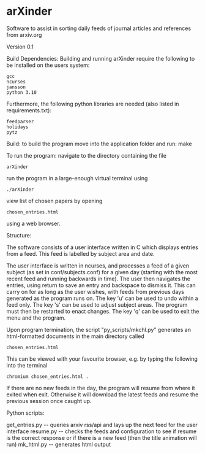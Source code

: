 # arXinder
Software to assist in sorting daily feeds of journal articles and references from arxiv.org

Version 0.1

Build Dependencies:
Building and running arXinder require the following to be installed on the users system:

	gcc
	ncurses
	jansson
	python 3.10

Furthermore, the following python libraries are needed (also listed in requirements.txt):

	feedparser
	holidays
	pytz

Build:
to build the program move into the application folder and run:
	make

To run the program: 
navigate to the directory containing the file

	arXinder

run the program in a large-enough virtual terminal using 

	./arXinder

view list of chosen papers by opening 

	chosen_entries.html

using a web browser.

Structure:

The software consists of a user interface written in C which displays entries from a feed. This feed is labelled by subject area and date.

The user interface is written in ncurses, and processes a feed of a given subject (as set in conf/subjects.conf) for a given day (starting with the most recent feed and running backwards in time).
The user then navigates the entries, using return to save an entry and backspace to dismiss it. This can carry on for as long as the user wishes, with feeds from previous days generated as the program runs on.
The key 'u' can be used to undo within a feed only.
The key 's' can be used to adjust subject areas. The program must then be restarted to enact changes.
The key 'q' can be used to exit the menu and the program.

Upon program termination, the script "py_scripts/mkchl.py" generates an html-formatted documents in the main directory called

	chosen_entries.html

This can be viewed with your favourite browser, e.g. by typing the following into the terminal

	chromium chosen_entries.html .

If there are no new feeds in the day, the program will resume from where it exited when exit. Otherwise it will download the latest feeds and resume the previous session once caught up.

Python scripts:

get_entries.py -- queries arxiv rss/api and lays up the next feed for the user interface
resume.py -- checks the feeds and configuration to see if resume is the correct response or if there is a new feed (then the title animation will run)
mk_html.py -- generates html output
